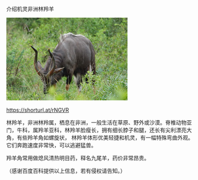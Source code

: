 介绍机灵非洲林羚羊


![介绍机灵非洲林羚羊](https://github.com/ywangnccu/ywang/blob/main/images/Antelope.jpg)

https://shorturl.at/rNGVR

林羚羊，非洲林羚属，栖息在非洲，一般生活在草原、野外或沙漠。脊椎动物亚门，牛科，属羚羊亚科，林羚羊脸瘦长，拥有细长脖子和腿，还长有尖利漂亮大角，有些羚羊角如螺旋状，
林羚羊体形优美轻捷和机灵，有一幅特殊弯曲外观。它们奔跑速度非常快，可以逃避猛兽。

羚羊角常用做熄风清热明目药，释名九尾羊，药价非常昂贵。

（感谢百度百科提供以上信息，若有侵权请告知。）
